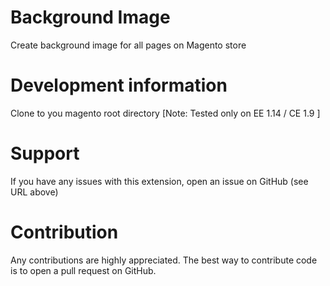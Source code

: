 Background Image
===============

Create background image for all pages on Magento store

Development information
=======================

Clone to you magento root directory [Note: Tested only  on EE 1.14 / CE 1.9 ]


Support
=========

If you have any issues with this extension, open an issue on GitHub (see URL above)

Contribution
============

Any contributions are highly appreciated. The best way to contribute code is to open a pull request on GitHub.